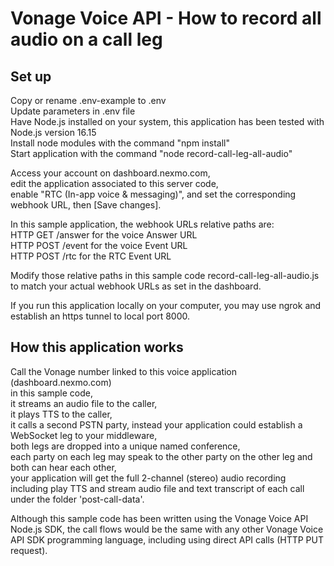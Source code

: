 # Vonage Voice API - How to record all audio on a call leg

## Set up

Copy or rename .env-example to .env<br>
Update parameters in .env file<br>
Have Node.js installed on your system, this application has been tested with Node.js version 16.15<br>
Install node modules with the command "npm install"<br>
Start application with the command "node record-call-leg-all-audio"<br>

Access your account on dashboard.nexmo.com,<br>
edit the application associated to this server code,<br>
enable "RTC (In-app voice & messaging)", and set the corresponding webhook URL, then [Save changes].<br>

In this sample application, the webhook URLs relative paths are:<br>
HTTP GET /answer for the voice Answer URL<br>
HTTP POST /event for the voice Event URL<br>
HTTP POST /rtc for the RTC Event URL<br>

Modify those relative paths in this sample code record-call-leg-all-audio.js to match your actual webhook URLs as set in the dashboard.

If you run this application locally on your computer, you may use ngrok and establish an https tunnel to local port 8000.

## How this application works

Call the Vonage number linked to this voice application (dashboard.nexmo.com)<br>
in this sample code,<br>
it streams an audio file to the caller,<br>
it plays TTS to the caller,<br>
it calls a second PSTN party, instead your application could establish a WebSocket leg to your middleware,<br>
both legs are dropped into a unique named conference,<br>
each party on each leg may speak to the other party on the other leg and both can hear each other,<br>
your application will get the full 2-channel (stereo) audio recording including play TTS and stream audio file and text transcript of each call under the folder 'post-call-data'.

Although this sample code has been written using the Vonage Voice API Node.js SDK, the call flows would be the same with any other Vonage Voice API SDK programming language, including using direct API calls (HTTP PUT request).

